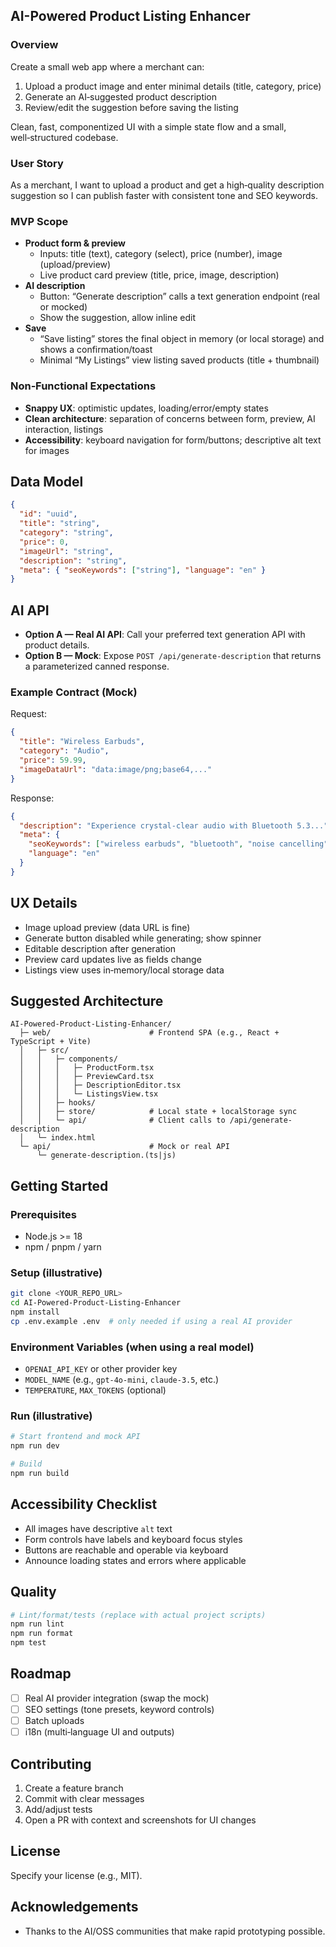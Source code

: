 ## AI-Powered Product Listing Enhancer

### Overview
Create a small web app where a merchant can:
1) Upload a product image and enter minimal details (title, category, price)
2) Generate an AI‑suggested product description
3) Review/edit the suggestion before saving the listing

Clean, fast, componentized UI with a simple state flow and a small, well‑structured codebase.

### User Story
As a merchant, I want to upload a product and get a high‑quality description suggestion so I can publish faster with consistent tone and SEO keywords.

### MVP Scope
- **Product form & preview**
  - Inputs: title (text), category (select), price (number), image (upload/preview)
  - Live product card preview (title, price, image, description)
- **AI description**
  - Button: “Generate description” calls a text generation endpoint (real or mocked)
  - Show the suggestion, allow inline edit
- **Save**
  - “Save listing” stores the final object in memory (or local storage) and shows a confirmation/toast
  - Minimal “My Listings” view listing saved products (title + thumbnail)

### Non‑Functional Expectations
- **Snappy UX**: optimistic updates, loading/error/empty states
- **Clean architecture**: separation of concerns between form, preview, AI interaction, listings
- **Accessibility**: keyboard navigation for form/buttons; descriptive alt text for images

## Data Model
```json
{
  "id": "uuid",
  "title": "string",
  "category": "string",
  "price": 0,
  "imageUrl": "string",
  "description": "string",
  "meta": { "seoKeywords": ["string"], "language": "en" }
}
```

## AI API
- **Option A — Real AI API**: Call your preferred text generation API with product details.
- **Option B — Mock**: Expose `POST /api/generate-description` that returns a parameterized canned response.

### Example Contract (Mock)
Request:
```json
{
  "title": "Wireless Earbuds",
  "category": "Audio",
  "price": 59.99,
  "imageDataUrl": "data:image/png;base64,..."
}
```
Response:
```json
{
  "description": "Experience crystal‑clear audio with Bluetooth 5.3...",
  "meta": {
    "seoKeywords": ["wireless earbuds", "bluetooth", "noise cancelling"],
    "language": "en"
  }
}
```

## UX Details
- Image upload preview (data URL is fine)
- Generate button disabled while generating; show spinner
- Editable description after generation
- Preview card updates live as fields change
- Listings view uses in‑memory/local storage data

## Suggested Architecture
```
AI-Powered-Product-Listing-Enhancer/
  ├─ web/                      # Frontend SPA (e.g., React + TypeScript + Vite)
  │   ├─ src/
  │   │   ├─ components/
  │   │   │   ├─ ProductForm.tsx
  │   │   │   ├─ PreviewCard.tsx
  │   │   │   ├─ DescriptionEditor.tsx
  │   │   │   └─ ListingsView.tsx
  │   │   ├─ hooks/
  │   │   ├─ store/            # Local state + localStorage sync
  │   │   └─ api/              # Client calls to /api/generate-description
  │   └─ index.html
  └─ api/                      # Mock or real API
      └─ generate-description.(ts|js)
```

## Getting Started

### Prerequisites
- Node.js >= 18
- npm / pnpm / yarn

### Setup (illustrative)
```bash
git clone <YOUR_REPO_URL>
cd AI-Powered-Product-Listing-Enhancer
npm install
cp .env.example .env  # only needed if using a real AI provider
```

### Environment Variables (when using a real model)
- `OPENAI_API_KEY` or other provider key
- `MODEL_NAME` (e.g., `gpt-4o-mini`, `claude-3.5`, etc.)
- `TEMPERATURE`, `MAX_TOKENS` (optional)

### Run (illustrative)
```bash
# Start frontend and mock API
npm run dev

# Build
npm run build
```

## Accessibility Checklist
- All images have descriptive `alt` text
- Form controls have labels and keyboard focus styles
- Buttons are reachable and operable via keyboard
- Announce loading states and errors where applicable

## Quality
```bash
# Lint/format/tests (replace with actual project scripts)
npm run lint
npm run format
npm test
```

## Roadmap
- [ ] Real AI provider integration (swap the mock)
- [ ] SEO settings (tone presets, keyword controls)
- [ ] Batch uploads
- [ ] i18n (multi‑language UI and outputs)

## Contributing
1) Create a feature branch
2) Commit with clear messages
3) Add/adjust tests
4) Open a PR with context and screenshots for UI changes

## License
Specify your license (e.g., MIT).

## Acknowledgements
- Thanks to the AI/OSS communities that make rapid prototyping possible.

